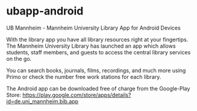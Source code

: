 # ubapp-android

UB Mannheim - Mannheim University Library App for Android Devices

With the library app you have all library resources right at your fingertips. The Mannheim University Library has launched an app which allows students, staff members, and guests to access the central library services on the go.

You can search books, journals, films, recordings, and much more using Primo or check the number free work stations for each library.

The Android app can be downloaded free of charge from the Google-Play Store: 
https://play.google.com/store/apps/details?id=de.uni_mannheim.bib.app
